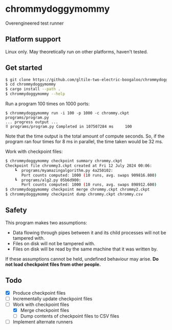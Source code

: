 # chrommydoggymommy

Overengineered test runner

## Platform support

Linux only. May theoretically run on other platforms, haven't tested.

## Get started
```sh
$ git clone https://github.com/gltile-two-electric-boogaloo/chrommydoggymommy
$ cd chrommydoggymommy
$ cargo install --path .
$ chrommydoggymommy --help
```

Run a program 100 times on 1000 ports:
```shell
$ chrommydoggymommy run -i 100 -p 1000 -c chrommy.ckpt programs/program.py
... progress output ...
⠿ programs/program.py Completed in 107507284 ms     100
```
Note that the time output is the total amount of compute seconds. So, if the program ran four times for 8 ms in
parallel, the time taken would be 32 ms.

Work with checkpoint files:
```sh
$ chrommydoggymommy checkpoint summary chrommy.ckpt
Checkpoint file chrommy3.ckpt created at Fri 12 July 2024 00:06:
    ┗  programs/myamazingalgorithm.py 4a250102:
       Port counts computed: 1000 (10 runs, avg. swaps 909816.800)
    ┗  programs/alg2.py 05b6d900:
       Port counts computed: 1000 (10 runs, avg. swaps 898912.600)
$ chrommydoggymommy checkpoint merge chrommy.ckpt chrommy2.ckpt
$ chrommydoggymommy checkpoint dump chrommy.ckpt chrommy.csv
```

## Safety

This program makes two assumptions:

- Data flowing through pipes between it and its child processes will not be tampered with.
- Files on disk will not be tampered with.
- Files on disk will be read by the same machine that it was written by.

If these assumptions cannot be held, undefined behaviour may arise.
**Do not load checkpoint files from other people.**

## Todo
- [x] Produce checkpoint files
- [ ] Incrementally update checkpoint files
- [ ] Work with checkpoint files
  - [x] Merge checkpoint files
  - [ ] Dump contents of checkpoint files to CSV files
- [ ] Implement alternate runners